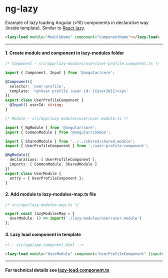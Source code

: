 # ng-lazy

Example of lazy loading Angular (v10) components in declarative way (inside template). Similar to [React.lazy](https://reactjs.org/docs/code-splitting.html#reactlazy).

```html
<lazy-load module="ModuleName" component="ComponentName"></lazy-load>
```

---

#### 1. Create module and component in lazy-modules folder

```ts
/* Component - src/app/lazy-modules/user/user-profile.component.ts */

import { Component, Input } from '@angular/core';

@Component({
  selector: 'user-profile',
  template: '<p>User profile (user id: {{userId}})</p>'
})
export class UserProfileComponent {
  @Input() userId: string;
}
```
```ts
/* Module - src/app/lazy-modules/user/user.module.ts */

import { NgModule } from '@angular/core';
import { CommonModule } from '@angular/common';

import { SharedModule } from '../../shared/shared.module';
import { UserProfileComponent } from './user-profile.component';

@NgModule({
  declarations: [ UserProfileComponent ],
  imports: [ CommonModule, SharedModule ]
})
export class UserModule {
  entry = { UserProfileComponent };
}
```

#### 2. Add module to lazy-modules-map.ts file
```ts
/* src/app/lazy-modules-map.ts */

export const lazyModulesMap = {
  UserModule: () => import('./lazy-modules/user/user.module')
};
```

#### 3. Lazy load component in template
```html
<!-- src/app/app.component.html -->

<lazy-load module="UserModule" component="UserProfileComponent" [inputs]="{ userId: '1' }"></lazy-load>
```

---

#### For technical details see [lazy-load.component.ts](./src/app/lazy-load/lazy-load.directive.ts)
